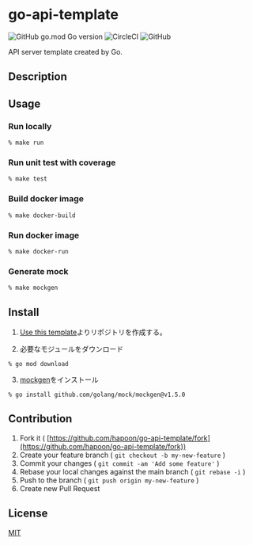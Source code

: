 # go-api-template

![GitHub go.mod Go version](https://img.shields.io/github/go-mod/go-version/hapoon/go-api-template)
![CircleCI](https://img.shields.io/circleci/build/github/hapoon/go-api-template/main)
![GitHub](https://img.shields.io/github/license/hapoon/go-api-template)

API server template created by Go.

## Description

## Usage

### Run locally

```
% make run
```

### Run unit test with coverage

```
% make test
```

### Build docker image

```
% make docker-build
```

### Run docker image

```
% make docker-run
```

### Generate mock

```
% make mockgen
```


## Install

1. [Use this template](https://github.com/hapoon/go-api-template/generate)よりリポジトリを作成する。

2. 必要なモジュールをダウンロード

```
% go mod download
```

3. [mockgen](https://github.com/golang/mock)をインストール

```
% go install github.com/golang/mock/mockgen@v1.5.0
```

## Contribution

1. Fork it ( [https://github.com/hapoon/go-api-template/fork](https://github.com/hapoon/go-api-template/fork))
2. Create your feature branch ( `git checkout -b my-new-feature` )
3. Commit your changes ( `git commit -am 'Add some feature'` )
4. Rebase your local changes against the main branch ( `git rebase -i` )
5. Push to the branch ( `git push origin my-new-feature` )
6. Create new Pull Request

## License

[MIT](LICENSE)